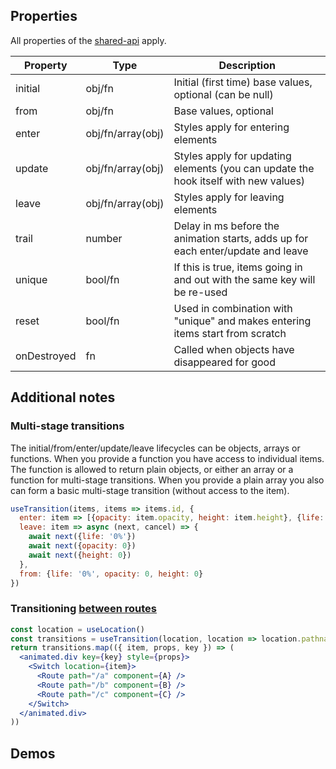 ## Properties

All properties of the [shared-api](/docs/hooks/api) apply.

| Property    | Type              | Description                                                                         |
| ----------- | ----------------- | ----------------------------------------------------------------------------------- |
| initial     | obj/fn            | Initial (first time) base values, optional (can be null)                            |
| from        | obj/fn            | Base values, optional                                                               |
| enter       | obj/fn/array(obj) | Styles apply for entering elements                                                  |
| update      | obj/fn/array(obj) | Styles apply for updating elements (you can update the hook itself with new values) |
| leave       | obj/fn/array(obj) | Styles apply for leaving elements                                                   |
| trail       | number            | Delay in ms before the animation starts, adds up for each enter/update and leave    |
| unique      | bool/fn           | If this is true, items going in and out with the same key will be re-used           |
| reset       | bool/fn           | Used in combination with "unique" and makes entering items start from scratch       |
| onDestroyed | fn                | Called when objects have disappeared for good                                       |

## Additional notes

### Multi-stage transitions

The initial/from/enter/update/leave lifecycles can be objects, arrays or functions. When you provide a function you have access to individual items. The function is allowed to return plain objects, or either an array or a function for multi-stage transitions. When you provide a plain array you also can form a basic multi-stage transition (without access to the item).

```jsx
useTransition(items, items => items.id, {
  enter: item => [{opacity: item.opacity, height: item.height}, {life: '100%'}],
  leave: item => async (next, cancel) => {
    await next({life: '0%'})
    await next({opacity: 0})
    await next({height: 0})
  },
  from: {life: '0%', opacity: 0, height: 0}
})
```

### Transitioning [between routes](https://twitter.com/0xca0a/status/1092772431087964161)

```jsx
const location = useLocation()
const transitions = useTransition(location, location => location.pathname, { ... })
return transitions.map(({ item, props, key }) => (
  <animated.div key={key} style={props}>
    <Switch location={item}>
      <Route path="/a" component={A} />
      <Route path="/b" component={B} />
      <Route path="/c" component={C} />
    </Switch>
  </animated.div>
))
```

## Demos
